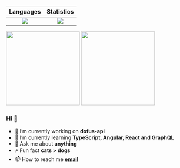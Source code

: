 Languages             |  Statistics
:-------------------------:|:-------------------------:
![](https://github-readme-stats.vercel.app/api/top-langs/?username=cornayy&show_icons=true&bg_color=40,E0624B,733e77&title_color=ffffff&text_color=ffffff&icon_color=ffffff&layout=compact)  |  ![](https://github-readme-stats.vercel.app/api?username=cornayy&show_icons=true&bg_color=40,E0624B,733e77&title_color=ffffff&text_color=ffffff&icon_color=ffffff)

<p float="left">
  <img src="https://github-readme-stats.vercel.app/api/top-langs/?username=cornayy&show_icons=true&bg_color=40,E0624B,733e77&title_color=ffffff&text_color=ffffff&icon_color=ffffff&layout=compact" height="200" />
  <img src="https://github-readme-stats.vercel.app/api?username=cornayy&show_icons=true&bg_color=40,E0624B,733e77&title_color=ffffff&text_color=ffffff&icon_color=ffffff" height="200" /> 
</p>

###     Hi 👋

- 🔭 I’m currently working on **dofus-api**
- 🌱 I’m currently learning **TypeScript, Angular, React and GraphQL**
- 💬 Ask me about **anything**
- ⚡ Fun fact **cats > dogs**
- 📫 How to reach me [**email**](mailto:corneeggebeen@outlook.com)

